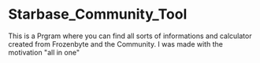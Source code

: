 # Starbase_Community_Tool
This is a Prgram where you can find all sorts of informations and calculator created from Frozenbyte and the Community. I was made with the motivation "all in one"
